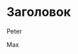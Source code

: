 <!DOCTYPE HTML PUBLIC "-//W3C//DTD HTML 4.01//EN" "http://www.w3.org/TR/html4/strict.dtd">
<html>
 <head>
  <meta http-equiv="Content-Type" content="text/html; charset=utf-8">
  <title>Hello World</title>
 </head>
 <body>
  <h1>Заголовок</h1>
  <!-- Комментарий -->
  <p>Peter</p>
  <p>Max</p>
 </body>
</html>

